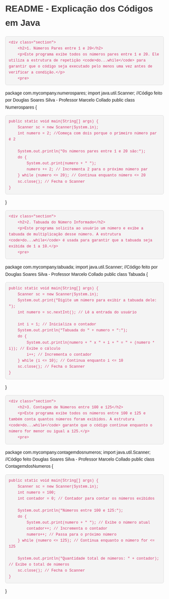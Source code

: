 <!DOCTYPE html>
<html lang="pt">
<head>
    <meta charset="UTF-8">
    <meta name="viewport" content="width=device-width, initial-scale=1.0">
    <title>README - Códigos em Java</title>
    <style>
        body {
            font-family: Arial, sans-serif;
            line-height: 1.6;
        }
        h1, h2 {
            color: #333;
        }
        pre {
            background-color: #f4f4f4;
            padding: 10px;
            border-radius: 5px;
            border: 1px solid #ddd;
            overflow-x: auto;
        }
        code {
            background-color: #f4f4f4;
            font-family: Consolas, 'Courier New', monospace;
            color: #d6336c;
            padding: 2px 4px;
            border-radius: 4px;
        }
        .section {
            margin-bottom: 20px;
        }
    </style>
</head>
<body>
    <h1>README - Explicação dos Códigos em Java</h1>

    <div class="section">
        <h2>1. Números Pares entre 1 e 20</h2>
        <p>Este programa exibe todos os números pares entre 1 e 20. Ele utiliza a estrutura de repetição <code>do...while</code> para garantir que o código seja executado pelo menos uma vez antes de verificar a condição.</p>
        <pre>
package com.mycompany.numerospares;
import java.util.Scanner;
//Código feito por Douglas Soares Silva - Professor Marcelo Collado
public class Numerospares {

    public static void main(String[] args) {
        Scanner sc = new Scanner(System.in);
        int numero = 2; //Começa com dois porque o primeiro número par é 2

        System.out.println("Os números pares entre 1 e 20 são:");
        do {
            System.out.print(numero + " ");
            numero += 2; // Incrementa 2 para o próximo número par
        } while (numero <= 20); // Continua enquanto número <= 20
        sc.close(); // Fecha o Scanner
    }
}
        </pre>
    </div>

    <div class="section">
        <h2>2. Tabuada do Número Informado</h2>
        <p>Este programa solicita ao usuário um número e exibe a tabuada de multiplicação desse número. A estrutura <code>do...while</code> é usada para garantir que a tabuada seja exibida de 1 a 10.</p>
        <pre>
package com.mycompany.tabuada;
import java.util.Scanner;
//Código feito por Douglas Soares Silva - Professor Marcelo Collado
public class Tabuada {

    public static void main(String[] args) {
        Scanner sc = new Scanner(System.in);
        System.out.print("Digite um número para exibir a tabuada dele: ");
        int numero = sc.nextInt(); // Lê a entrada do usuário

        int i = 1; // Inicializa o contador
        System.out.println("Tabuada do " + numero + ":");
        do {
            System.out.println(numero + " x " + i + " = " + (numero * i)); // Exibe o cálculo
            i++; // Incrementa o contador
        } while (i <= 10); // Continua enquanto i <= 10
        sc.close(); // Fecha o Scanner
    }
}
        </pre>
    </div>

    <div class="section">
        <h2>3. Contagem de Números entre 100 e 125</h2>
        <p>Este programa exibe todos os números entre 100 e 125 e também conta quantos números foram exibidos. A estrutura <code>do...while</code> garante que o código continue enquanto o número for menor ou igual a 125.</p>
        <pre>
package com.mycompany.contagemdosnumeros;
import java.util.Scanner;
//Código feito Douglas Soares Silva - Professor Marcelo Collado
public class ContagemdosNumeros {

    public static void main(String[] args) {
        Scanner sc = new Scanner(System.in);
        int numero = 100;
        int contador = 0; // Contador para contar os números exibidos

        System.out.println("Números entre 100 e 125:");
        do {
            System.out.print(numero + " "); // Exibe o número atual
            contador++; // Incrementa o contador
            numero++; // Passa para o próximo número
        } while (numero <= 125); // Continua enquanto o número for <= 125

        System.out.println("Quantidade total de números: " + contador); // Exibe o total de números
        sc.close(); // Fecha o Scanner
    }
}
        </pre>
    </div>
</body>
</html>

